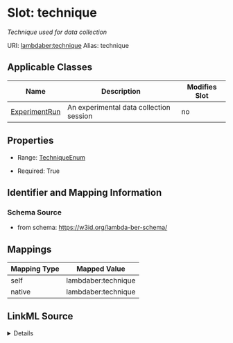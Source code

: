

# Slot: technique 


_Technique used for data collection_





URI: [lambdaber:technique](https://w3id.org/lambda-ber-schema/technique)
Alias: technique

<!-- no inheritance hierarchy -->





## Applicable Classes

| Name | Description | Modifies Slot |
| --- | --- | --- |
| [ExperimentRun](ExperimentRun.md) | An experimental data collection session |  no  |






## Properties

* Range: [TechniqueEnum](TechniqueEnum.md)

* Required: True




## Identifier and Mapping Information






### Schema Source


* from schema: https://w3id.org/lambda-ber-schema/




## Mappings

| Mapping Type | Mapped Value |
| ---  | ---  |
| self | lambdaber:technique |
| native | lambdaber:technique |




## LinkML Source

<details>
```yaml
name: technique
description: Technique used for data collection
from_schema: https://w3id.org/lambda-ber-schema/
rank: 1000
alias: technique
owner: ExperimentRun
domain_of:
- ExperimentRun
range: TechniqueEnum
required: true

```
</details>